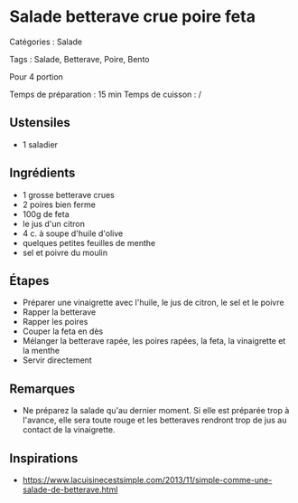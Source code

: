 # Salade betterave crue poire feta

Catégories : Salade

Tags : Salade, Betterave, Poire, Bento

Pour 4 portion

Temps de préparation : 15 min
Temps de cuisson : /

## Ustensiles

* 1 saladier

## Ingrédients

* 1 grosse betterave crues
* 2 poires bien ferme
* 100g de feta
* le jus d'un citron
* 4 c. à soupe d'huile d'olive
* quelques petites feuilles de menthe
* sel et poivre du moulin

## Étapes

* Préparer une vinaigrette avec l'huile, le jus de citron, le sel et le poivre
* Rapper la betterave
* Rapper les poires
* Couper la feta en dès
* Mélanger la betterave rapée, les poires rapées, la feta, la vinaigrette et la menthe
* Servir directement

## Remarques

* Ne préparez la salade qu'au dernier moment. Si elle est préparée trop à l'avance, elle sera toute rouge et les betteraves rendront trop de jus au contact de la vinaigrette.

## Inspirations

* https://www.lacuisinecestsimple.com/2013/11/simple-comme-une-salade-de-betterave.html
